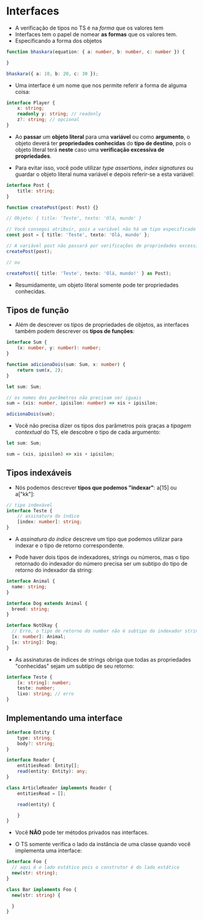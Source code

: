 # Interfaces

- A verificação de tipos no TS é na *forma* que os valores tem
- Interfaces tem o papel de nomear **as formas** que os valores tem.
- Especificando a forma dos objetos

```ts
function bhaskara(equation: { a: number, b: number, c: number }) {

}

bhaskara({ a: 10, b: 20, c: 30 });
```

- Uma interface é um nome que nos permite referir a forma de alguma coisa:
```ts
interface Player {
    x: string;
    readonly y: string; // readonly
    z?: string; // opcional
}
```

- Ao **passar** um **objeto literal** para uma **variável** ou como **argumento**, o objeto deverá ter **propriedades conhecidas** do **tipo de destino**, pois o objeto literal terá **neste** caso uma **verificação excessiva de propriedades**. 

- Para evitar isso, você pode utilizar *type assertions*, *index signatures* ou guardar o objeto literal numa variável e depois referir-se a esta variável:

```ts
interface Post {
    title: string;
}

function createPost(post: Post) {}

// Objeto: { title: 'Teste', texto: 'Olá, mundo' }

// Você consegui atribuir, pois a variável não há um tipo especificado
const post = { title: 'Teste', texto: 'Olá, mundo' }; 

// A variável post não passará por verificações de propriedades excessivas ao passar ela (mas desde que você tenha uma variável em comum entre elas)
createPost(post); 

// ou

createPost({ title: 'Teste', texto: 'Olá, mundo!' } as Post);
```

- Resumidamente, um objeto literal somente pode ter propriedades conhecidas.

## Tipos de função

- Além de descrever os tipos de propriedades de objetos, as interfaces também podem descrever os **tipos de funções**:

```ts
interface Sum {
    (x: number, y: number): number;
}

function adicionaDois(sum: Sum, x: number) {
    return sum(x, 2);
}

let sum: Sum;

// os nomes dos parâmetros não precisam ser iguais
sum = (xis: number, ipisilon: number) => xis + ipisilon;

adicionaDois(sum);
```

- Você não precisa dizer os tipos dos parâmetros pois graças a *tipagem contextual* do TS, ele descobre o tipo de cada argumento:

```ts
let sum: Sum;

sum = (xis, ipisilon) => xis + ipisilon;
```

## Tipos indexáveis

- Nós podemos descrever **tipos que podemos "indexar"**: a[15] ou a["kk"]:

```ts
// tipo indexável
interface Teste {
    // assinatura do índice
    [index: number]: string;
}
```

- A *assinatura do índice* descreve um tipo que podemos utilizar para indexar e o tipo de retorno correspondente.

- Pode haver dois tipos de indexadores, strings ou números, mas o tipo retornado do indexador do número precisa ser um subtipo do tipo de retorno do indexador da string:

```ts
interface Animal {
  name: string;
}

interface Dog extends Animal {
  breed: string;
}

interface NotOkay {
  // Erro, o tipo de retorno do number não é subtipo do indexador string
  [x: number]: Animal;
  [x: string]: Dog;
}
```

- As assinaturas de índices de strings obriga que todas as propriedades "conhecidas" sejam um subtipo de seu retorno:

```ts
interface Teste {
    [x: string]: number;
    teste: number;
    lixo: string; // erro
}
```

## Implementando uma interface

```ts
interface Entity {
    type: string;
    body?: string;
}

interface Reader {
    entitiesRead: Entity[];
    read(entity: Entity): any;
}

class ArticleReader implements Reader {
    entitiesRead = [];

    read(entity) {

    }
}
```

- Você **NÃO** pode ter métodos privados nas interfaces.

- O TS somente verifica o lado da instância de uma classe quando você implementa uma interface:

```ts
interface Foo {
  // aqui é o lado estático pois o construtor é do lado estático
  new(str: string);
}

class Bar implements Foo {
  new(str: string) {

  }
}
```